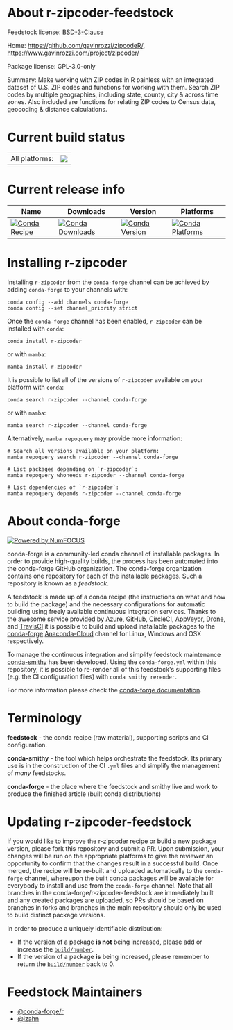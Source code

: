 About r-zipcoder-feedstock
==========================

Feedstock license: [BSD-3-Clause](https://github.com/conda-forge/r-zipcoder-feedstock/blob/main/LICENSE.txt)

Home: https://github.com/gavinrozzi/zipcodeR/, https://www.gavinrozzi.com/project/zipcoder/

Package license: GPL-3.0-only

Summary: Make working with ZIP codes in R painless with an integrated dataset of U.S. ZIP codes and functions for working with them. Search ZIP codes by multiple geographies, including state, county, city & across time zones. Also included are functions for relating ZIP codes to Census data, geocoding & distance calculations.

Current build status
====================


<table><tr><td>All platforms:</td>
    <td>
      <a href="https://dev.azure.com/conda-forge/feedstock-builds/_build/latest?definitionId=13910&branchName=main">
        <img src="https://dev.azure.com/conda-forge/feedstock-builds/_apis/build/status/r-zipcoder-feedstock?branchName=main">
      </a>
    </td>
  </tr>
</table>

Current release info
====================

| Name | Downloads | Version | Platforms |
| --- | --- | --- | --- |
| [![Conda Recipe](https://img.shields.io/badge/recipe-r--zipcoder-green.svg)](https://anaconda.org/conda-forge/r-zipcoder) | [![Conda Downloads](https://img.shields.io/conda/dn/conda-forge/r-zipcoder.svg)](https://anaconda.org/conda-forge/r-zipcoder) | [![Conda Version](https://img.shields.io/conda/vn/conda-forge/r-zipcoder.svg)](https://anaconda.org/conda-forge/r-zipcoder) | [![Conda Platforms](https://img.shields.io/conda/pn/conda-forge/r-zipcoder.svg)](https://anaconda.org/conda-forge/r-zipcoder) |

Installing r-zipcoder
=====================

Installing `r-zipcoder` from the `conda-forge` channel can be achieved by adding `conda-forge` to your channels with:

```
conda config --add channels conda-forge
conda config --set channel_priority strict
```

Once the `conda-forge` channel has been enabled, `r-zipcoder` can be installed with `conda`:

```
conda install r-zipcoder
```

or with `mamba`:

```
mamba install r-zipcoder
```

It is possible to list all of the versions of `r-zipcoder` available on your platform with `conda`:

```
conda search r-zipcoder --channel conda-forge
```

or with `mamba`:

```
mamba search r-zipcoder --channel conda-forge
```

Alternatively, `mamba repoquery` may provide more information:

```
# Search all versions available on your platform:
mamba repoquery search r-zipcoder --channel conda-forge

# List packages depending on `r-zipcoder`:
mamba repoquery whoneeds r-zipcoder --channel conda-forge

# List dependencies of `r-zipcoder`:
mamba repoquery depends r-zipcoder --channel conda-forge
```


About conda-forge
=================

[![Powered by
NumFOCUS](https://img.shields.io/badge/powered%20by-NumFOCUS-orange.svg?style=flat&colorA=E1523D&colorB=007D8A)](https://numfocus.org)

conda-forge is a community-led conda channel of installable packages.
In order to provide high-quality builds, the process has been automated into the
conda-forge GitHub organization. The conda-forge organization contains one repository
for each of the installable packages. Such a repository is known as a *feedstock*.

A feedstock is made up of a conda recipe (the instructions on what and how to build
the package) and the necessary configurations for automatic building using freely
available continuous integration services. Thanks to the awesome service provided by
[Azure](https://azure.microsoft.com/en-us/services/devops/), [GitHub](https://github.com/),
[CircleCI](https://circleci.com/), [AppVeyor](https://www.appveyor.com/),
[Drone](https://cloud.drone.io/welcome), and [TravisCI](https://travis-ci.com/)
it is possible to build and upload installable packages to the
[conda-forge](https://anaconda.org/conda-forge) [Anaconda-Cloud](https://anaconda.org/)
channel for Linux, Windows and OSX respectively.

To manage the continuous integration and simplify feedstock maintenance
[conda-smithy](https://github.com/conda-forge/conda-smithy) has been developed.
Using the ``conda-forge.yml`` within this repository, it is possible to re-render all of
this feedstock's supporting files (e.g. the CI configuration files) with ``conda smithy rerender``.

For more information please check the [conda-forge documentation](https://conda-forge.org/docs/).

Terminology
===========

**feedstock** - the conda recipe (raw material), supporting scripts and CI configuration.

**conda-smithy** - the tool which helps orchestrate the feedstock.
                   Its primary use is in the construction of the CI ``.yml`` files
                   and simplify the management of *many* feedstocks.

**conda-forge** - the place where the feedstock and smithy live and work to
                  produce the finished article (built conda distributions)


Updating r-zipcoder-feedstock
=============================

If you would like to improve the r-zipcoder recipe or build a new
package version, please fork this repository and submit a PR. Upon submission,
your changes will be run on the appropriate platforms to give the reviewer an
opportunity to confirm that the changes result in a successful build. Once
merged, the recipe will be re-built and uploaded automatically to the
`conda-forge` channel, whereupon the built conda packages will be available for
everybody to install and use from the `conda-forge` channel.
Note that all branches in the conda-forge/r-zipcoder-feedstock are
immediately built and any created packages are uploaded, so PRs should be based
on branches in forks and branches in the main repository should only be used to
build distinct package versions.

In order to produce a uniquely identifiable distribution:
 * If the version of a package **is not** being increased, please add or increase
   the [``build/number``](https://docs.conda.io/projects/conda-build/en/latest/resources/define-metadata.html#build-number-and-string).
 * If the version of a package **is** being increased, please remember to return
   the [``build/number``](https://docs.conda.io/projects/conda-build/en/latest/resources/define-metadata.html#build-number-and-string)
   back to 0.

Feedstock Maintainers
=====================

* [@conda-forge/r](https://github.com/conda-forge/r/)
* [@izahn](https://github.com/izahn/)

